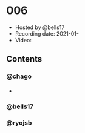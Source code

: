 # 006

- Hosted by @bells17
- Recording date: 2021-01-
- Video: 

## Contents

### @chago

####  []()
-

### @bells17



### @ryojsb


